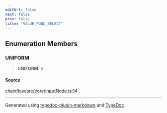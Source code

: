 ```yaml
---
editUrl: false
next: false
prev: false
title: "VALUE_POOL_SELECT"
---
```


## Enumeration Members

### UNIFORM

> **UNIFORM**: `0`

#### Source

[chainflow/src/core/inputNode.ts:14](https://github.com/edwinlzs/chainflow/blob/a27a974/src/core/inputNode.ts#L14)

***

Generated using [typedoc-plugin-markdown](https://www.npmjs.com/package/typedoc-plugin-markdown) and [TypeDoc](https://typedoc.org/)

